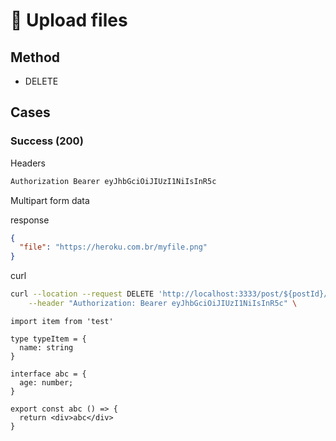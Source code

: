 # 📔 Upload files

## Method
* DELETE

## Cases

### Success (200)
Headers

```bash
Authorization Bearer eyJhbGciOiJIUzI1NiIsInR5c
```

Multipart form data

response
```json
{
  "file": "https://heroku.com.br/myfile.png"
}
```

curl
```bash
curl --location --request DELETE 'http://localhost:3333/post/${postId}/213/'  \
    --header "Authorization: Bearer eyJhbGciOiJIUzI1NiIsInR5c" \
```

```tsx
import item from 'test'

type typeItem = {
  name: string
}

interface abc = {
  age: number;
}

export const abc () => {
  return <div>abc</div>
}
```
